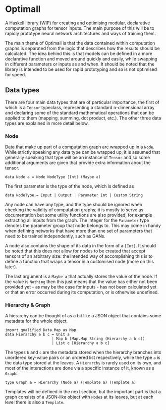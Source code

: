 # Optimall

A Haskell library (WIP) for creating and optimising modular, declarative computation graphs for tensor inputs.  The main purpose of this will be to rapidly prototype neural network architectures and ways of training them.

The main theme of Optimall is that the data contained within computation graphs is separated from the logic that describes how the results should be calculated.  The idea behind this is that models can be defined in a more declarative function and moved around quickly and easily, while swapping in different parameters or inputs as and when.  It should be noted that the library is intended to be used for rapid prototyping and so is not optimised for speed.

## Data types

There are four main data types that are of particular importance, the first of which is a `Tensor` typeclass, representing a standard n-dimensional array and declaring some of the standard mathematical operations that can be applied to them (mapping, summing, dot product, etc.).  The other three data types are explained in more detail below.

### Node

Data that make up part of a computation graph are wrapped up in a `Node`.  While strictly speaking any data type can be wrapped up, it is assumed that generally speaking that type will be an instance of `Tensor` and so some additional arguments are given that provide extra information about the tensor.

```
data Node a = Node NodeType [Int] (Maybe a)
```

The first parameter is the type of the node, which is defined as

```
data NodeType = Input | Output | Parameter Int | Custom String
```

Any node can have any type, and the type should be ignored when checking the validity of computation graphs; it is mostly to serve as documentation but some utility functions are also provided, for example extracting all inputs from the graph.  The integer for the `Parameter` type denotes the parameter group that node belongs to.  This may come in handy when defining networks that have more than one set of parameters that need to be trained independently, such as GANs.

A node also contains the shape of its data in the form of a `[Int]`.  It should be noted that this does not allow for nodes to be created that accept tensors of an arbitrary size: the intended way of accomplishing this is to define a function that wraps a tensor in a customised node (more on this later).

The last argument is a `Maybe a` that actually stores the value of the node.  If the value is `Nothing` then this just means that the value has either not been provided yet - as may be the case for inputs - has not been calculated yet or that an error occurred during its computation, or is otherwise undefined.

### Hierarchy & Graph

A hierarchy can be thought of as a bit like a JSON object that contains some metadata for the whole object.

```
import qualified Data.Map as Map
data Hierarchy a b c = Unit a
                     | Map b (Map.Map String (Hierarchy a b c))
                     | List c [Hierarchy a b c]
```

The types `b` and `c` are the metadata stored when the hierarchy branches into unordered key-value pairs or an ordered list respectively, while the type `a` is the data type stored at the leaves.  A `Hierarchy` is rarely used on its own, and most of the interactions are done via a specific instance of it, known as a `Graph`:

```
type Graph a = Hierarchy (Node a) (Template a) (Template a)
```

Templates will be defined in the next section, but the important part is that a graph consists of a JSON-like object with `Node`s at its leaves, but at each level there is also a `Template`.
